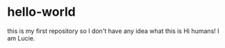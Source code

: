 # hello-world
this is my first repository so I don't have any idea what this is
Hi humans!
I am Lucie. 
